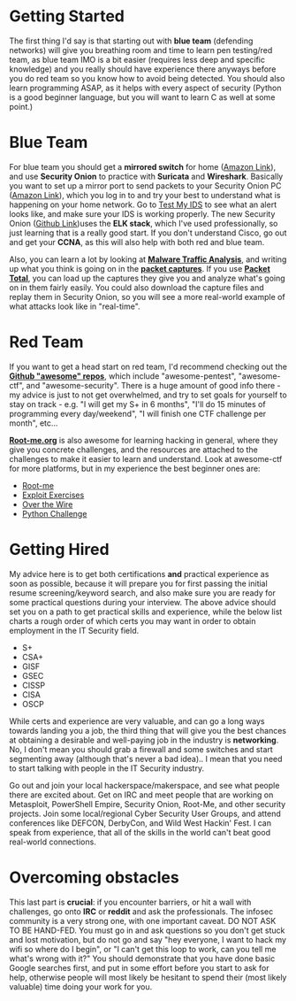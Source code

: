 # Getting Started
The first thing I'd say is that starting out with **blue team** (defending networks) will give you breathing room and time to learn pen testing/red team, as blue team IMO is a bit easier (requires less deep and specific knowledge) and you really should have experience there anyways before you do red team so you know how to avoid being detected. You should also learn programming ASAP, as it helps with every aspect of security (Python is a good beginner language, but you will want to learn C as well at some point.)

# Blue Team
For blue team you should get a **mirrored switch** for home ([Amazon Link](https://www.amazon.com/s/ref=nb_sb_noss?url=search-alias%3Daps&field-keywords=mirror+port+switch&rh=i%3Aaps%2Ck%3Amirror+port+switch)), and use **Security Onion** to practice with **Suricata** and **Wireshark**. Basically you want to set up a mirror port to send packets to your Security Onion PC ([Amazon Link](https://www.amazon.com/s/ref=nb_sb_noss_2?url=search-alias%3Daps&field-keywords=zotac+zbox&rh=i%3Aaps%2Ck%3Azotac+zbox)), which you log in to and try your best to understand what is happening on your home network.  Go to [Test My IDS](http://testmyids.com/) to see what an alert looks like, and make sure your IDS is working properly.  The new Security Onion ([Github Link](https://github.com/Security-Onion-Solutions/securityonion-elastic))uses the **ELK stack**, which I've used professionally, so just learning that is a really good start.  If you don't understand Cisco, go out and get your **CCNA**, as this will also help with both red and blue team.

Also, you can learn a lot by looking at [**Malware Traffic Analysis**](https://malware-traffic-analysis.net), and writing up what you think is going on in the [**packet captures**](https://www.malware-traffic-analysis.net/training-exercises.html). If you use [**Packet Total**](https://packettotal.com), you can load up the captures they give you and analyze what's going on in them fairly easily. You could also download the capture files and replay them in Security Onion, so you will see a more real-world example of what attacks look like in "real-time".

# Red Team
If you want to get a head start on red team, I'd recommend checking out the [**Github "awesome" repos**](https://www.google.com/search?q=site%3Agithub.com+"awesome-"&oq=site%3Agithub.com+"awesome-"), which include "awesome-pentest", "awesome-ctf", and "awesome-security". There is a huge amount of good info there - my advice is just to not get overwhelmed, and try to set goals for yourself to stay on track - e.g. "I will get my S+ in 6 months", "I'll do 15 minutes of programming every day/weekend", "I will finish one CTF challenge per month", etc... 

[**Root-me.org**](https://root-me.org) is also awesome for learning hacking in general, where they give you concrete challenges, and the resources are attached to the challenges to make it easier to learn and understand.  Look at awesome-ctf for more platforms, but in my experience the best beginner ones are: 
* [Root-me](https://www.root-me.org/?lang=eng)
* [Exploit Exercises](https://exploit-exercises.com/)
* [Over the Wire](http://overthewire.org/wargames/)
* [Python Challenge](http://www.pythonchallenge.com/)

# Getting Hired
My advice here is to get both certifications **and** practical experience as soon as possible, because it will prepare you for first passing the initial resume screening/keyword search, and also make sure you are ready for some practical questions during your interview.  The above advice should set you on a path to get practical skills and experience, while the below list charts a rough order of which certs you may want in order to obtain employment in the IT Security field.

* S+
* CSA+
* GISF
* GSEC
* CISSP
* CISA
* OSCP

While certs and experience are very valuable, and can go a long ways towards landing you a job, the third thing that will give you the best chances at obtaining a desirable and well-paying job in the industry is **networking**.  No, I don't mean you should grab a firewall and some switches and start segmenting away (although that's never a bad idea).. I mean that you need to start talking with people in the IT Security industry.  

Go out and join your local hackerspace/makerspace, and see what people there are excited about.  Get on IRC and meet people that are working on Metasploit, PowerShell Empire, Security Onion, Root-Me, and other security projects.  Join some local/regional Cyber Security User Groups, and attend conferences like DEFCON, DerbyCon, and Wild West Hackin' Fest.  I can speak from experience, that all of the skills in the world can't beat good real-world connections.

# Overcoming obstacles
This last part is **crucial**:  if you encounter barriers, or hit a wall with challenges, go onto **IRC** or **reddit** and ask the professionals.  The infosec community is a very strong one, with one important caveat.  DO NOT ASK TO BE HAND-FED.  You must go in and ask questions so you don't get stuck and lost motivation, but do not go and say "hey everyone, I want to hack my wifi so where do I begin", or "I can't get this loop to work, can you tell me what's wrong with it?"  You should demonstrate that you have done basic Google searches first, and put in some effort before you start to ask for help, otherwise people will most likely be hesitant to spend their (most likely valuable) time doing your work for you.
